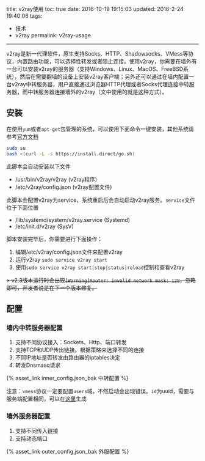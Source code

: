 title: v2ray使用
toc: true
date: 2016-10-19 19:15:03
updated: 2018-2-24 19:40:06
tags:
  - 技术
  - v2ray
permalink: v2ray-usage
---

v2ray是新一代理软件，原生支持Socks、HTTP、Shadowsocks、VMess等协议，内置路由功能，可以选择性转发或者阻止连接。使用v2ray，你需要在墙外有一台可以安装v2ray的服务器（支持Windows、Linux、MacOS、FreeBSD系统），然后在需要翻墙的设备上安装v2ray客户端；另外还可以通过在墙内配置一台v2ray中转服务器，用户直接通过浏览器HTTP代理或者Socks代理连接中转服务器，而中转服务器连接墙外的v2ray（文中使用的就是这种方式）。

<!-- more -->

## 安装

在使用`yum`或者`apt-get`包管理的系统，可以使用下面命令一键安装，其他系统请参考[官方文档](https://www.v2ray.com/)

``` bash
sudo su
bash <(curl -L -s https://install.direct/go.sh)
```

此脚本会自动安装以下文件
* /usr/bin/v2ray/v2ray (v2ray程序)
* /etc/v2ray/config.json (v2ray配置文件)

此脚本会配置v2ray为service，系统重启后会自动启动v2ray服务。`service`文件位于下面位置
* /lib/systemd/system/v2ray.service (Systemd)
* /etc/init.d/v2ray (SysV)

脚本安装完毕后，你需要进行下面操作：

1. 编辑/etc/v2ray/config.json文件来配置v2ray
2. 运行v2ray `sudo service v2ray start`
3. 使用`sudo service v2ray start|stop|status|reload`控制和查看v2ray

~~> v2.3版本运行时会出现`[Warning]Router: invalid network mask: 128`，忽略即可，开发者说是在下一个版本修复。~~

## 配置

### 墙内中转服务器配置

1. 支持不同协议接入：Sockets、Http、端口转发
2. 支持TCP和UDP传出链接。根据策略来选择不同的连接
3. 不同IP地址是否转发由路由器的iptables决定
4. 转发Dnsmasq请求

{% asset_link inner_config.json_bak 中转配置 %}

注意：`vmess`协议一定要配置`users`域，不然启动会出现错误。`id`为uuid，需要与服务端配置相同，可以在[这里](https://www.uuidgenerator.net/)生成

### 墙外服务器配置

1. 支持不同传入链接
2. 支持动态端口

{% asset_link outer_config.json_bak 外服配置 %}
